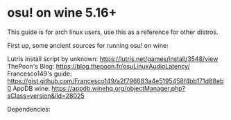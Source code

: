 # osu! on wine 5.16+

This guide is for arch linux users, use this as a reference for other distros.

First up, some ancient sources for running osu! on wine:

Lutris install script by unknown: https://lutris.net/games/install/3548/view
ThePoon's Blog: https://blog.thepoon.fr/osuLinuxAudioLatency/
Francesco149's guide: https://gist.github.com/Francesco149/a2f796683a4e5195458f4bb171d88eb0
AppDB wine: https://appdb.winehq.org/objectManager.php?sClass=version&iId=28025

Dependencies:




